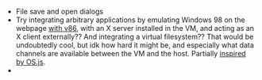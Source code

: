 * File save and open dialogs
* Try integrating arbitrary applications by emulating Windows 98 on the webpage [with v86](https://github.com/copy/v86/blob/master/docs/api.md),
  with an X server installed in the VM, and acting as an X client externally??
  And integrating a virtual filesystem??
  That would be undoubtedly cool, but idk how hard it might be,
  and especially what data channels are available between the VM and the host.
  Partially [inspired by OS.js](https://www.youtube.com/watch?v=c0safRR0ldM&index=16&list=PL74DE0E481419C259).
*
